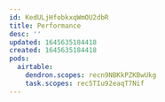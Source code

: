 ```yaml
---
id: KedULjHfobkxqWmOU2dbR
title: Performance
desc: ''
updated: 1645635184418
created: 1645635184418
pods:
  airtable:
    dendron.scopes: recn9NBKkPZKBwUkg
    task.scopes: rec5TIu92eaqT7Nif
---
```


